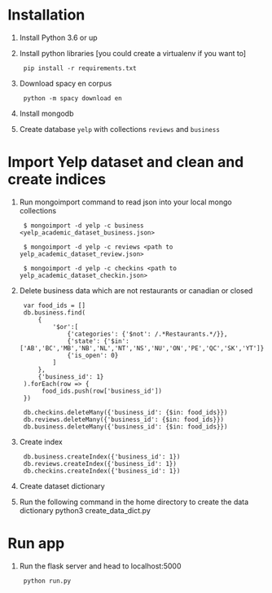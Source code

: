 # Installation

1. Install Python 3.6 or up
2. Install python libraries [you could create a virtualenv if you want to]

        pip install -r requirements.txt

3. Download spacy en corpus

        python -m spacy download en

3. Install mongodb
4. Create database `yelp` with collections `reviews` and `business`

# Import Yelp dataset and clean and create indices

1. Run mongoimport command to read json into your local mongo collections

        $ mongoimport -d yelp -c business <yelp_academic_dataset_business.json>

        $ mongoimport -d yelp -c reviews <path to yelp_academic_dataset_review.json>
        
        $ mongoimport -d yelp -c checkins <path to yelp_academic_dataset_checkin.json>

2. Delete business data which are not restaurants or canadian or closed
        
        var food_ids = []
        db.business.find(
            {
                '$or':[
                    {'categories': {'$not': /.*Restaurants.*/}},
                    {'state': {'$in': ['AB','BC','MB','NB','NL','NT','NS','NU','ON','PE','QC','SK','YT']}},
                    {'is_open': 0}
                ]
            },
            {'business_id': 1}
        ).forEach(row => {
             food_ids.push(row['business_id'])
        })

        db.checkins.deleteMany({'business_id': {$in: food_ids}})
        db.reviews.deleteMany({'business_id': {$in: food_ids}})
        db.business.deleteMany({'business_id': {$in: food_ids}})

3. Create index

        db.business.createIndex({'business_id': 1})
        db.reviews.createIndex({'business_id': 1})
        db.checkins.createIndex({'business_id': 1})

4. Create dataset dictionary

1. Run the following command in the home directory to create the data dictionary
        python3 create_data_dict.py 

# Run app

1. Run the flask server and head to localhost:5000

        python run.py 

